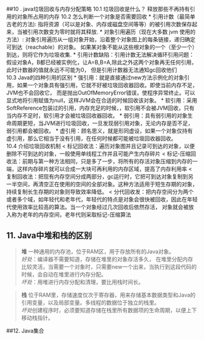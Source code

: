 ##10 . java垃圾回收与内存分配策略
        10.1 垃圾回收是什么？
             释放那些不再持有引用的对象所占用的内存
        10.2 怎么判断一个对象是否需要回收
             * 引用计数（最简单古老的方法): 指将资源（可以是对象、内存或磁盘空间等等）的被引用次数保存起来，当被引用次数变为零时就将其释放.
             * 对象引用遍历（现在大多数 jvm 使用的方法）: 对象引用遍历从一组对象开始，沿着整个对象图上的每条链接，递归确定可到达（reachable）的对象。
               如果某对象不能从这些根对象的一个（至少一个）到达，则将它作为垃圾收集.
             * 引用计数缺陷：引用计数无法解决循环引用问题：假设对象A，B都已经被实例化，让A=B,B=A,除此之外这两个对象再无任何引用，此时计数器的值就永远不可能为0，
               但是引用计数器无法通知gc回收他们  
        10.3 Java的四种引用的区别
              * 强引用：就是直接通过new方法示例化的对象引用，如果一个对象具有强引用，它就不好被垃圾回收器回收。即使当前内存不足，JVM也不会回收它，
                       而是抛出OutOfMemoryError错误，使程序异常终止。可以显式地将引用赋值为null，这样JVM会在合适的时候回收该对象。
              * 软引用：采用SoftReference包装过的引用，内存充足的时候，，软引用不会被JVM回收，只有当内存不足时，软引用才会被垃圾回收器回收。
              * 弱引用：具有弱引用的对象生命周期更短，当JVM进行垃圾回收，一旦发现弱引用对象，无论内存是否不足，弱引用都会被回收。
              * 虚引用：顾名思义，就是形同虚设，如果一个对象仅持有虚引用，那么它相当于没有引用，在任何时候都可能被垃圾回收器回收。  
        10.4 介绍垃圾回收机制
              < 标记回收法：遍历对象图并且记录可到达的对象，以便删除不可到达的对象，一般使用单线程工作并且可能产生内存碎片
              < 标记-压缩回收法：前期与第一种方法相同，只是多了一步，将所有的存活对象压缩到内存的一端，这样内存碎片就可以合成一大块可再利用的内存区域，提高了内存利用率
              < 复制回收法：把现有内存空间分成两部分，gc运行时，它把可到达对象复制到另一半空间，再清空正在使用的空间的全部对象。这种方法适用于短生存期的对象，持续复制长生存期的对象则导致效率降低。
              < 分代回收发：把内存空间分为两个或者多个域，如年轻代和老年代，年轻代的特点是对象会很快被回收，因此在年轻代使用效率比较高的算法。当一个对象经过几次回收后依然存活，
                           对象就会被放入称为老年的内存空间，老年代则采取标记-压缩算法  

## 11. Java中堆和栈的区别
>    **堆** 一种通用的内存池，位于RAM区，用于存放所有的Java对象。   
>           *好处*：编译器不需要知道，存储在堆里的对象存活多久， 在堆里分配内存比较灵活，当需要一个对象时，只需要new一个出来，当执行到这段代码的时候，会自动在堆里进行内存分配。  
>           *坏处*：用堆进行内存分配和清理，要比用栈时间长。

>   **栈**    位于RAM里，存储速度仅次于寄存器，用来存储基本数据类型和Java的引用变量，以及局部变量。多线程的数据位于独立的栈里。  
>   *坏处*创建程序时，必须要知道存储在栈里所有数据项的生命周期，以便上下移动栈指针。  

##12. Java集合
>   

  